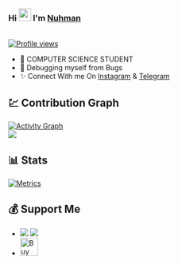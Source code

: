 
### Hi <img src="https://raw.githubusercontent.com/MartinHeinz/MartinHeinz/master/wave.gif" width="25px"> I'm [Nuhman](https://www.github.com/bughunter0)
<br> [![Profile views](https://komarev.com/ghpvc/?username=bughunter0&label=Profile%20views)](https://github.com/bughunter0)

- 🎀 COMPUTER SCIENCE STUDENT
- 🎁 Debugging myself from Bugs
- ✨ Connect With me On [Instagram](https://www.instagram.com/nuhman_pk) & [Telegram](https://t.me/bughunterbots)

##  💹 Contribution Graph

<a href="https://github.com/bughunter0"><img alt="Activity Graph" src="https://activity-graph.herokuapp.com/graph?username=bughunter0&bg_color=1F222E&color=F8D866&line=F85D7F&point=FFFFFF&hide_border=true" /></a>
<Br>
<a href="https://github.com/bughunter0">
    <img src="https://github-readme-streak-stats.herokuapp.com/?user=bughunter0"/>
  </a>


##  📊 Stats

[![Metrics](https://metrics.lecoq.io/bughunter0?template=classic&base.header=0&base.metadata=0&isocalendar=1&languages=1&people=1&isocalendar.duration=half-year&languages.limit=8&languages.sections=most-used&languages.colors=github&languages.threshold=0%25&languages.indepth=false&languages.recent.load=300&languages.recent.days=14&people.limit=24&people.size=28&people.types=followers%2C%20following&people.identicons=false&people.shuffle=false&config.timezone=Asia%2FCalcutta)](https://www.github.com/bughunter0)


## 💰 Support Me
- <a href="https://paytm.me/fZ-PsaK"><img src="https://img.shields.io/badge/Paytm-Donate-blue"/></a> <a href="https://paytm.me/p-tPE0l"><img src="https://img.shields.io/badge/Paytm-Donate-blue"/></a>
- <a href='https://ko-fi.com/R5R05ND54' target='_blank'><img height='36' style='border:0px;height:36px;' src='https://cdn.ko-fi.com/cdn/kofi5.png?v=2' border='0' alt='Buy Me a Coffee at ko-fi.com' /></a>

